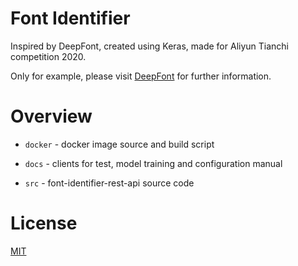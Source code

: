 # Font Identifier

Inspired by DeepFont, created using Keras, made for Aliyun Tianchi competition 2020.

Only for example, please visit [DeepFont](https://📖.unbinilium.me/programming/machine-learning/#deepfont) for further information.

# Overview

- `docker` - docker image source and build script

- `docs` - clients for test, model training and configuration manual

- `src` - font-identifier-rest-api source code

# License

[MIT](https://github.com/Unbinilium/font-identifier/blob/master/LICENSE)
